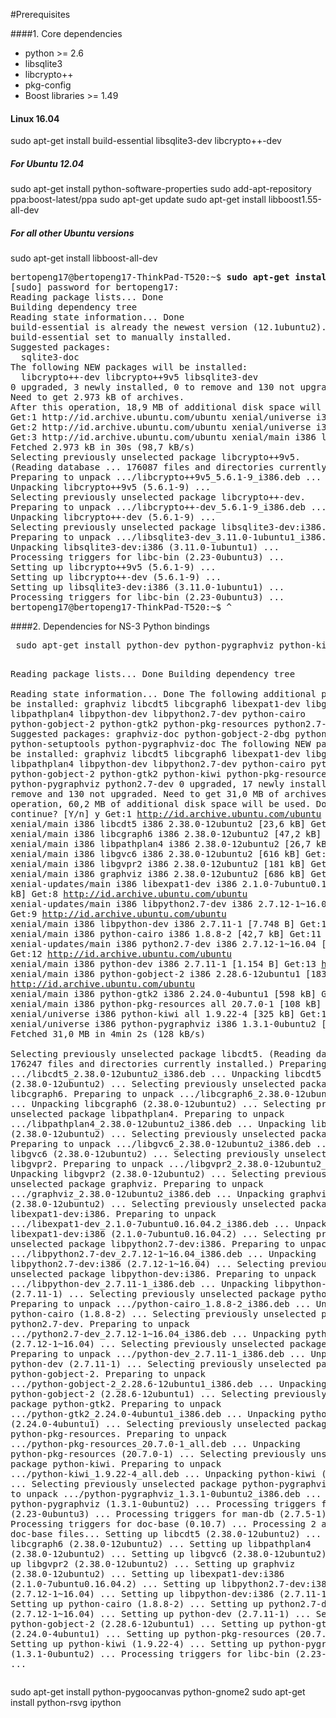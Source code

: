 
#Prerequisites

####1. Core dependencies
- python >= 2.6
- libsqlite3
- libcrypto++
- pkg-config
- Boost libraries >= 1.49

#### Linux 16.04

sudo apt-get install build-essential libsqlite3-dev libcrypto++-dev

##### For Ubuntu 12.04
sudo apt-get install python-software-properties
sudo add-apt-repository ppa:boost-latest/ppa
sudo apt-get update
sudo apt-get install libboost1.55-all-dev

##### For all other Ubuntu versions
sudo apt-get install libboost-all-dev
<pre>
bertopeng17@bertopeng17-ThinkPad-T520:~$ <b>sudo apt-get install build-essential libsqlite3-dev libcrypto++-dev</b>
[sudo] password for bertopeng17: 
Reading package lists... Done
Building dependency tree       
Reading state information... Done
build-essential is already the newest version (12.1ubuntu2).
build-essential set to manually installed.
Suggested packages:
  sqlite3-doc
The following NEW packages will be installed:
  libcrypto++-dev libcrypto++9v5 libsqlite3-dev
0 upgraded, 3 newly installed, 0 to remove and 130 not upgraded.
Need to get 2.973 kB of archives.
After this operation, 18,9 MB of additional disk space will be used.
Get:1 http://id.archive.ubuntu.com/ubuntu xenial/universe i386 libcrypto++9v5 i386 5.6.1-9 [950 kB]
Get:2 http://id.archive.ubuntu.com/ubuntu xenial/universe i386 libcrypto++-dev i386 5.6.1-9 [1.491 kB]
Get:3 http://id.archive.ubuntu.com/ubuntu xenial/main i386 libsqlite3-dev i386 3.11.0-1ubuntu1 [533 kB]
Fetched 2.973 kB in 30s (98,7 kB/s)                                            
Selecting previously unselected package libcrypto++9v5.
(Reading database ... 176087 files and directories currently installed.)
Preparing to unpack .../libcrypto++9v5_5.6.1-9_i386.deb ...
Unpacking libcrypto++9v5 (5.6.1-9) ...
Selecting previously unselected package libcrypto++-dev.
Preparing to unpack .../libcrypto++-dev_5.6.1-9_i386.deb ...
Unpacking libcrypto++-dev (5.6.1-9) ...
Selecting previously unselected package libsqlite3-dev:i386.
Preparing to unpack .../libsqlite3-dev_3.11.0-1ubuntu1_i386.deb ...
Unpacking libsqlite3-dev:i386 (3.11.0-1ubuntu1) ...
Processing triggers for libc-bin (2.23-0ubuntu3) ...
Setting up libcrypto++9v5 (5.6.1-9) ...
Setting up libcrypto++-dev (5.6.1-9) ...
Setting up libsqlite3-dev:i386 (3.11.0-1ubuntu1) ...
Processing triggers for libc-bin (2.23-0ubuntu3) ...
bertopeng17@bertopeng17-ThinkPad-T520:~$ ^
</pre>

####2. Dependencies for NS-3 Python bindings

<div class="highlight"><pre> sudo apt-get install python-dev python-pygraphviz python-kiwi

Reading package lists... Done
Building dependency tree       
Reading state information... Done
The following additional packages will be installed:
  graphviz libcdt5 libcgraph6 libexpat1-dev libgvc6 libgvpr2 libpathplan4
  libpython-dev libpython2.7-dev python-cairo python-gobject-2 python-gtk2
  python-pkg-resources python2.7-dev
Suggested packages:
  graphviz-doc python-gobject-2-dbg python-gtk2-doc python-setuptools
  python-pygraphviz-doc
The following NEW packages will be installed:
  graphviz libcdt5 libcgraph6 libexpat1-dev libgvc6 libgvpr2 libpathplan4
  libpython-dev libpython2.7-dev python-cairo python-dev python-gobject-2
  python-gtk2 python-kiwi python-pkg-resources python-pygraphviz python2.7-dev
0 upgraded, 17 newly installed, 0 to remove and 130 not upgraded.
Need to get 31,0 MB of archives.
After this operation, 60,2 MB of additional disk space will be used.
Do you want to continue? [Y/n] y
Get:1 http://id.archive.ubuntu.com/ubuntu xenial/main i386 libcdt5 i386 2.38.0-12ubuntu2 [23,6 kB]
Get:2 http://id.archive.ubuntu.com/ubuntu xenial/main i386 libcgraph6 i386 2.38.0-12ubuntu2 [47,2 kB]
Get:3 http://id.archive.ubuntu.com/ubuntu xenial/main i386 libpathplan4 i386 2.38.0-12ubuntu2 [26,7 kB]
Get:4 http://id.archive.ubuntu.com/ubuntu xenial/main i386 libgvc6 i386 2.38.0-12ubuntu2 [616 kB]
Get:5 http://id.archive.ubuntu.com/ubuntu xenial/main i386 libgvpr2 i386 2.38.0-12ubuntu2 [181 kB]
Get:6 http://id.archive.ubuntu.com/ubuntu xenial/main i386 graphviz i386 2.38.0-12ubuntu2 [686 kB]
Get:7 http://id.archive.ubuntu.com/ubuntu xenial-updates/main i386 libexpat1-dev i386 2.1.0-7ubuntu0.16.04.2 [116 kB]
Get:8 http://id.archive.ubuntu.com/ubuntu xenial-updates/main i386 libpython2.7-dev i386 2.7.12-1~16.04 [27,6 MB]
Get:9 http://id.archive.ubuntu.com/ubuntu xenial/main i386 libpython-dev i386 2.7.11-1 [7.748 B]
Get:10 http://id.archive.ubuntu.com/ubuntu xenial/main i386 python-cairo i386 1.8.8-2 [42,7 kB]
Get:11 http://id.archive.ubuntu.com/ubuntu xenial-updates/main i386 python2.7-dev i386 2.7.12-1~16.04 [276 kB]
Get:12 http://id.archive.ubuntu.com/ubuntu xenial/main i386 python-dev i386 2.7.11-1 [1.154 B]
Get:13 http://id.archive.ubuntu.com/ubuntu xenial/main i386 python-gobject-2 i386 2.28.6-12ubuntu1 [183 kB]
Get:14 http://id.archive.ubuntu.com/ubuntu xenial/main i386 python-gtk2 i386 2.24.0-4ubuntu1 [598 kB]
Get:15 http://id.archive.ubuntu.com/ubuntu xenial/main i386 python-pkg-resources all 20.7.0-1 [108 kB]
Get:16 http://id.archive.ubuntu.com/ubuntu xenial/universe i386 python-kiwi all 1.9.22-4 [325 kB]
Get:17 http://id.archive.ubuntu.com/ubuntu xenial/universe i386 python-pygraphviz i386 1.3.1-0ubuntu2 [71,8 kB]
Fetched 31,0 MB in 4min 2s (128 kB/s)                                          
Selecting previously unselected package libcdt5.
(Reading database ... 176247 files and directories currently installed.)
Preparing to unpack .../libcdt5_2.38.0-12ubuntu2_i386.deb ...
Unpacking libcdt5 (2.38.0-12ubuntu2) ...
Selecting previously unselected package libcgraph6.
Preparing to unpack .../libcgraph6_2.38.0-12ubuntu2_i386.deb ...
Unpacking libcgraph6 (2.38.0-12ubuntu2) ...
Selecting previously unselected package libpathplan4.
Preparing to unpack .../libpathplan4_2.38.0-12ubuntu2_i386.deb ...
Unpacking libpathplan4 (2.38.0-12ubuntu2) ...
Selecting previously unselected package libgvc6.
Preparing to unpack .../libgvc6_2.38.0-12ubuntu2_i386.deb ...
Unpacking libgvc6 (2.38.0-12ubuntu2) ...
Selecting previously unselected package libgvpr2.
Preparing to unpack .../libgvpr2_2.38.0-12ubuntu2_i386.deb ...
Unpacking libgvpr2 (2.38.0-12ubuntu2) ...
Selecting previously unselected package graphviz.
Preparing to unpack .../graphviz_2.38.0-12ubuntu2_i386.deb ...
Unpacking graphviz (2.38.0-12ubuntu2) ...
Selecting previously unselected package libexpat1-dev:i386.
Preparing to unpack .../libexpat1-dev_2.1.0-7ubuntu0.16.04.2_i386.deb ...
Unpacking libexpat1-dev:i386 (2.1.0-7ubuntu0.16.04.2) ...
Selecting previously unselected package libpython2.7-dev:i386.
Preparing to unpack .../libpython2.7-dev_2.7.12-1~16.04_i386.deb ...
Unpacking libpython2.7-dev:i386 (2.7.12-1~16.04) ...
Selecting previously unselected package libpython-dev:i386.
Preparing to unpack .../libpython-dev_2.7.11-1_i386.deb ...
Unpacking libpython-dev:i386 (2.7.11-1) ...
Selecting previously unselected package python-cairo.
Preparing to unpack .../python-cairo_1.8.8-2_i386.deb ...
Unpacking python-cairo (1.8.8-2) ...
Selecting previously unselected package python2.7-dev.
Preparing to unpack .../python2.7-dev_2.7.12-1~16.04_i386.deb ...
Unpacking python2.7-dev (2.7.12-1~16.04) ...
Selecting previously unselected package python-dev.
Preparing to unpack .../python-dev_2.7.11-1_i386.deb ...
Unpacking python-dev (2.7.11-1) ...
Selecting previously unselected package python-gobject-2.
Preparing to unpack .../python-gobject-2_2.28.6-12ubuntu1_i386.deb ...
Unpacking python-gobject-2 (2.28.6-12ubuntu1) ...
Selecting previously unselected package python-gtk2.
Preparing to unpack .../python-gtk2_2.24.0-4ubuntu1_i386.deb ...
Unpacking python-gtk2 (2.24.0-4ubuntu1) ...
Selecting previously unselected package python-pkg-resources.
Preparing to unpack .../python-pkg-resources_20.7.0-1_all.deb ...
Unpacking python-pkg-resources (20.7.0-1) ...
Selecting previously unselected package python-kiwi.
Preparing to unpack .../python-kiwi_1.9.22-4_all.deb ...
Unpacking python-kiwi (1.9.22-4) ...
Selecting previously unselected package python-pygraphviz.
Preparing to unpack .../python-pygraphviz_1.3.1-0ubuntu2_i386.deb ...
Unpacking python-pygraphviz (1.3.1-0ubuntu2) ...
Processing triggers for libc-bin (2.23-0ubuntu3) ...
Processing triggers for man-db (2.7.5-1) ...
Processing triggers for doc-base (0.10.7) ...
Processing 2 added doc-base files...
Setting up libcdt5 (2.38.0-12ubuntu2) ...
Setting up libcgraph6 (2.38.0-12ubuntu2) ...
Setting up libpathplan4 (2.38.0-12ubuntu2) ...
Setting up libgvc6 (2.38.0-12ubuntu2) ...
Setting up libgvpr2 (2.38.0-12ubuntu2) ...
Setting up graphviz (2.38.0-12ubuntu2) ...
Setting up libexpat1-dev:i386 (2.1.0-7ubuntu0.16.04.2) ...
Setting up libpython2.7-dev:i386 (2.7.12-1~16.04) ...
Setting up libpython-dev:i386 (2.7.11-1) ...
Setting up python-cairo (1.8.8-2) ...
Setting up python2.7-dev (2.7.12-1~16.04) ...
Setting up python-dev (2.7.11-1) ...
Setting up python-gobject-2 (2.28.6-12ubuntu1) ...
Setting up python-gtk2 (2.24.0-4ubuntu1) ...
Setting up python-pkg-resources (20.7.0-1) ...
Setting up python-kiwi (1.9.22-4) ...
Setting up python-pygraphviz (1.3.1-0ubuntu2) ...
Processing triggers for libc-bin (2.23-0ubuntu3) ...
</pre></div>
sudo apt-get install python-pygoocanvas python-gnome2
sudo apt-get install python-rsvg ipython

